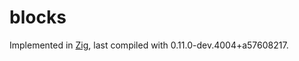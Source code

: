 # blocks

Implemented in [Zig](https://ziglang.org/), last compiled with 0.11.0-dev.4004+a57608217.
